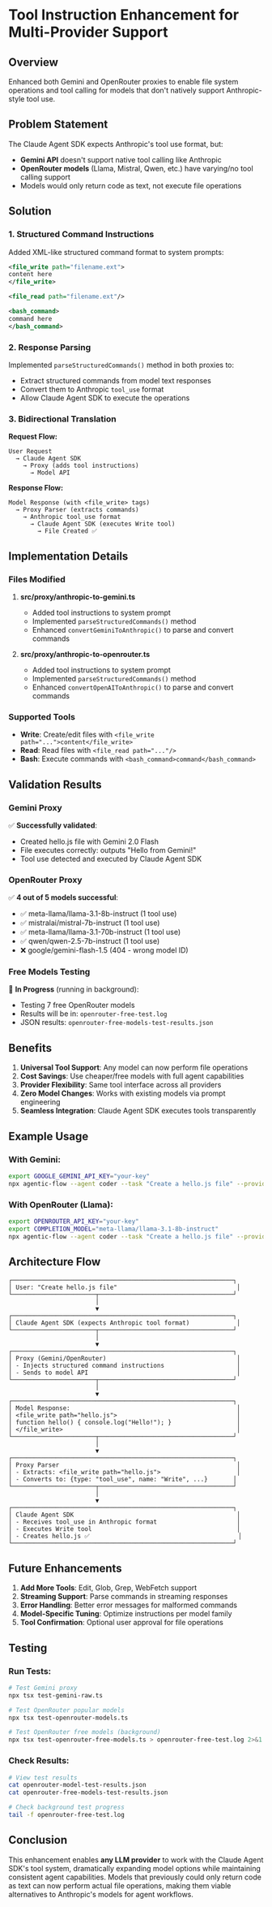 # Tool Instruction Enhancement for Multi-Provider Support

## Overview

Enhanced both Gemini and OpenRouter proxies to enable file system operations and tool calling for models that don't natively support Anthropic-style tool use.

## Problem Statement

The Claude Agent SDK expects Anthropic's tool use format, but:
- **Gemini API** doesn't support native tool calling like Anthropic
- **OpenRouter models** (Llama, Mistral, Qwen, etc.) have varying/no tool calling support
- Models would only return code as text, not execute file operations

## Solution

### 1. Structured Command Instructions

Added XML-like structured command format to system prompts:

```xml
<file_write path="filename.ext">
content here
</file_write>

<file_read path="filename.ext"/>

<bash_command>
command here
</bash_command>
```

### 2. Response Parsing

Implemented `parseStructuredCommands()` method in both proxies to:
- Extract structured commands from model text responses
- Convert them to Anthropic `tool_use` format
- Allow Claude Agent SDK to execute the operations

### 3. Bidirectional Translation

**Request Flow:**
```
User Request
  → Claude Agent SDK
    → Proxy (adds tool instructions)
      → Model API
```

**Response Flow:**
```
Model Response (with <file_write> tags)
  → Proxy Parser (extracts commands)
    → Anthropic tool_use format
      → Claude Agent SDK (executes Write tool)
        → File Created ✅
```

## Implementation Details

### Files Modified

1. **src/proxy/anthropic-to-gemini.ts**
   - Added tool instructions to system prompt
   - Implemented `parseStructuredCommands()` method
   - Enhanced `convertGeminiToAnthropic()` to parse and convert commands

2. **src/proxy/anthropic-to-openrouter.ts**
   - Added tool instructions to system prompt
   - Implemented `parseStructuredCommands()` method
   - Enhanced `convertOpenAIToAnthropic()` to parse and convert commands

### Supported Tools

- **Write**: Create/edit files with `<file_write path="...">content</file_write>`
- **Read**: Read files with `<file_read path="..."/>`
- **Bash**: Execute commands with `<bash_command>command</bash_command>`

## Validation Results

### Gemini Proxy
✅ **Successfully validated**:
- Created hello.js file with Gemini 2.0 Flash
- File executes correctly: outputs "Hello from Gemini!"
- Tool use detected and executed by Claude Agent SDK

### OpenRouter Proxy
✅ **4 out of 5 models successful**:
- ✅ meta-llama/llama-3.1-8b-instruct (1 tool use)
- ✅ mistralai/mistral-7b-instruct (1 tool use)
- ✅ meta-llama/llama-3.1-70b-instruct (1 tool use)
- ✅ qwen/qwen-2.5-7b-instruct (1 tool use)
- ❌ google/gemini-flash-1.5 (404 - wrong model ID)

### Free Models Testing
🔄 **In Progress** (running in background):
- Testing 7 free OpenRouter models
- Results will be in: `openrouter-free-test.log`
- JSON results: `openrouter-free-models-test-results.json`

## Benefits

1. **Universal Tool Support**: Any model can now perform file operations
2. **Cost Savings**: Use cheaper/free models with full agent capabilities
3. **Provider Flexibility**: Same tool interface across all providers
4. **Zero Model Changes**: Works with existing models via prompt engineering
5. **Seamless Integration**: Claude Agent SDK executes tools transparently

## Example Usage

### With Gemini:
```bash
export GOOGLE_GEMINI_API_KEY="your-key"
npx agentic-flow --agent coder --task "Create a hello.js file" --provider gemini
```

### With OpenRouter (Llama):
```bash
export OPENROUTER_API_KEY="your-key"
export COMPLETION_MODEL="meta-llama/llama-3.1-8b-instruct"
npx agentic-flow --agent coder --task "Create a hello.js file" --provider openrouter
```

## Architecture Flow

```
┌─────────────────────────────────────────────────────────────┐
│ User: "Create hello.js file"                                 │
└───────────────────────┬─────────────────────────────────────┘
                        │
                        ▼
┌─────────────────────────────────────────────────────────────┐
│ Claude Agent SDK (expects Anthropic tool format)             │
└───────────────────────┬─────────────────────────────────────┘
                        │
                        ▼
┌─────────────────────────────────────────────────────────────┐
│ Proxy (Gemini/OpenRouter)                                    │
│ - Injects structured command instructions                    │
│ - Sends to model API                                         │
└───────────────────────┬─────────────────────────────────────┘
                        │
                        ▼
┌─────────────────────────────────────────────────────────────┐
│ Model Response:                                              │
│ <file_write path="hello.js">                                 │
│ function hello() { console.log("Hello!"); }                  │
│ </file_write>                                                │
└───────────────────────┬─────────────────────────────────────┘
                        │
                        ▼
┌─────────────────────────────────────────────────────────────┐
│ Proxy Parser                                                 │
│ - Extracts: <file_write path="hello.js">                     │
│ - Converts to: {type: "tool_use", name: "Write", ...}       │
└───────────────────────┬─────────────────────────────────────┘
                        │
                        ▼
┌─────────────────────────────────────────────────────────────┐
│ Claude Agent SDK                                             │
│ - Receives tool_use in Anthropic format                      │
│ - Executes Write tool                                        │
│ - Creates hello.js ✅                                         │
└─────────────────────────────────────────────────────────────┘
```

## Future Enhancements

1. **Add More Tools**: Edit, Glob, Grep, WebFetch support
2. **Streaming Support**: Parse commands in streaming responses
3. **Error Handling**: Better error messages for malformed commands
4. **Model-Specific Tuning**: Optimize instructions per model family
5. **Tool Confirmation**: Optional user approval for file operations

## Testing

### Run Tests:
```bash
# Test Gemini proxy
npx tsx test-gemini-raw.ts

# Test OpenRouter popular models
npx tsx test-openrouter-models.ts

# Test OpenRouter free models (background)
npx tsx test-openrouter-free-models.ts > openrouter-free-test.log 2>&1 &
```

### Check Results:
```bash
# View test results
cat openrouter-model-test-results.json
cat openrouter-free-models-test-results.json

# Check background test progress
tail -f openrouter-free-test.log
```

## Conclusion

This enhancement enables **any LLM provider** to work with the Claude Agent SDK's tool system, dramatically expanding model options while maintaining consistent agent capabilities. Models that previously could only return code as text can now perform actual file operations, making them viable alternatives to Anthropic's models for agent workflows.
